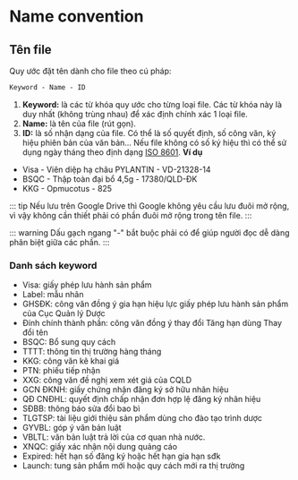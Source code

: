 # Name convention
## Tên file
Quy ước đặt tên dành cho file theo cú pháp:
``` md
Keyword - Name - ID
```
1. **Keyword:** là các từ khóa quy ước cho từng loại file. Các từ khóa này là duy nhất (không trùng nhau) để xác định chính xác 1 loại file.
2. **Name:** là tên của file (rút gọn).
3. **ID:** là số nhận dạng của file. Có thể là số quyết định, số công văn, ký hiệu phiên bản của văn bản... Nếu file không có số ký hiệu thì có thể sử dụng ngày tháng theo định dạng [ISO 8601](https://en.wikipedia.org/wiki/ISO_8601).
**Ví dụ**
* Visa - Viên diệp hạ châu PYLANTIN - VD-21328-14
* BSQC - Thập toàn đại bổ 4,5g - 17380/QLD-ĐK
* KKG - Opmucotus - 825

::: tip
Nếu lưu trên Google Drive thì Google không yêu cầu lưu đuôi mở rộng, vì vậy không cần thiết phải có phần đuôi mở rộng trong tên file.
:::

::: warning
Dấu gạch ngang "-" bắt buộc phải có để giúp người đọc dễ dàng phân biệt giữa các phần.
:::

### Danh sách keyword
- Visa: giấy phép lưu hành sản phẩm
- Label: mẫu nhãn
- GHSĐK: công văn đồng ý gia hạn hiệu lực giấy phép lưu hành sản phẩm của Cục Quản lý Dược
- Đính chính thành phần: công văn đồng ý thay đổi
Tăng hạn dùng
Thay đổi tên
- BSQC: Bổ sung quy cách
- TTTT: thông tin thị trường hàng tháng
- KKG: công văn kê khai giá
- PTN: phiếu tiếp nhận
- XXG: công văn đề nghị xem xét giá của CQLD
- GCN ĐKNH: giấy chứng nhận đăng ký sở hữu nhãn hiệu
- QĐ CNĐHL: quyết định chấp nhận đơn hợp lệ đăng ký nhãn hiệu
- SĐBB: thông báo sửa đổi bao bì
- TLGTSP: tài liệu giới thiệu sản phẩm dùng cho đào tạo trình dược
- GYVBL: góp ý văn bản luật
- VBLTL: văn bản luật trả lời của cơ quan nhà nước.
- XNQC: giấy xác nhận nội dung quảng cáo
- Expired: hết hạn số đăng ký hoặc hết hạn gia hạn sđk
- Launch: tung sản phẩm mới hoặc quy cách mới ra thị trường